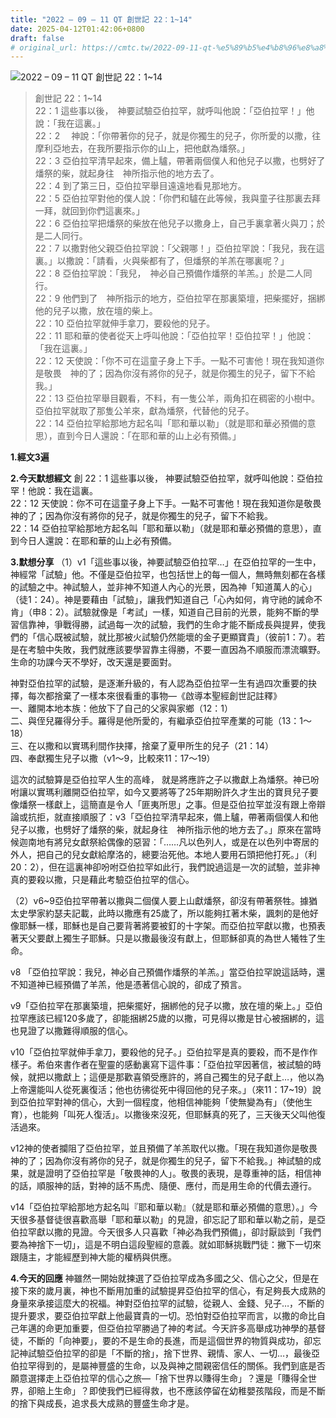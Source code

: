 ```yaml
---
title: "2022 – 09 – 11 QT 創世記 22：1~14"
date: 2025-04-12T01:42:06+0800
draft: false
# original_url: https://cmtc.tw/2022-09-11-qt-%e5%89%b5%e4%b8%96%e8%a8%98-22%ef%bc%9a114
---
```


![2022 – 09 – 11 QT 創世記 22：1\~14](/images/qt.jpg  "2022 – 09 – 11 QT 創世記 22：1\~14")

> 創世記 22：1\~14  
> 22：1 這些事以後，　神要試驗亞伯拉罕，就呼叫他說：「亞伯拉罕！」他說：「我在這裏。」  
> 22：2 　神說：「你帶著你的兒子，就是你獨生的兒子，你所愛的以撒，往摩利亞地去，在我所要指示你的山上，把他獻為燔祭。」  
> 22：3 亞伯拉罕清早起來，備上驢，帶著兩個僕人和他兒子以撒，也劈好了燔祭的柴，就起身往　神所指示他的地方去了。  
> 22：4 到了第三日，亞伯拉罕舉目遠遠地看見那地方。  
> 22：5 亞伯拉罕對他的僕人說：「你們和驢在此等候，我與童子往那裏去拜一拜，就回到你們這裏來。」  
> 22：6 亞伯拉罕把燔祭的柴放在他兒子以撒身上，自己手裏拿著火與刀；於是二人同行。  
> 22：7 以撒對他父親亞伯拉罕說：「父親哪！」亞伯拉罕說：「我兒，我在這裏。」以撒說：「請看，火與柴都有了，但燔祭的羊羔在哪裏呢？」  
> 22：8 亞伯拉罕說：「我兒，　神必自己預備作燔祭的羊羔。」於是二人同行。  
> 22：9 他們到了　神所指示的地方，亞伯拉罕在那裏築壇，把柴擺好，捆綁他的兒子以撒，放在壇的柴上。  
> 22：10 亞伯拉罕就伸手拿刀，要殺他的兒子。  
> 22：11 耶和華的使者從天上呼叫他說：「亞伯拉罕！亞伯拉罕！」他說：「我在這裏。」  
> 22：12 天使說：「你不可在這童子身上下手。一點不可害他！現在我知道你是敬畏　神的了；因為你沒有將你的兒子，就是你獨生的兒子，留下不給我。」  
> 22：13 亞伯拉罕舉目觀看，不料，有一隻公羊，兩角扣在稠密的小樹中。亞伯拉罕就取了那隻公羊來，獻為燔祭，代替他的兒子。  
> 22：14 亞伯拉罕給那地方起名叫「耶和華以勒」（就是耶和華必預備的意思），直到今日人還說：「在耶和華的山上必有預備。」

**1.經文3遍**

**2.今天默想經文**
創 22：1 這些事以後， 神要試驗亞伯拉罕，就呼叫他說：亞伯拉罕！他說：我在這裏。  
22：12 天使說：你不可在這童子身上下手。一點不可害他！現在我知道你是敬畏　神的了；因為你沒有將你的兒子，就是你獨生的兒子，留下不給我。  
22：14 亞伯拉罕給那地方起名叫「耶和華以勒」（就是耶和華必預備的意思），直到今日人還說：在耶和華的山上必有預備。

**3.默想分享**
（1）v1「這些事以後，神要試驗亞伯拉罕…」在亞伯拉罕的一生中，神經常「試驗」他。不僅是亞伯拉罕，也包括世上的每一個人，無時無刻都在各樣的試驗之中。神試驗人，並非神不知道人內心的光景，因為神「知道萬人的心」（徒1：24）。神是要藉由「試驗」，讓我們知道自己「心內如何，肯守祂的誡命不肯」（申8：2）。試驗就像是「考試」一樣，知道自己目前的光景，能夠不斷的學習信靠神，爭戰得勝，試過每一次的試驗，我們的生命才能不斷成長與提昇，使我們的「信心既被試驗，就比那被火試驗仍然能壞的金子更顯寶貴」（彼前1：7）。若是在考驗中失敗，我們就應該要學習靠主得勝，不要一直因為不順服而漂流曠野。生命的功課今天不學好，改天還是要面對。

神對亞伯拉罕的試驗，是逐漸升級的，有人認為亞伯拉罕一生有過四次重要的抉擇，每次都捨棄了一樣本來很看重的事物—《啟導本聖經創世記註釋》  
一、離開本地本族：他放下了自己的父家與家鄉（12：1）  
二、與侄兒羅得分手。羅得是他所愛的，有繼承亞伯拉罕產業的可能（13：1～18）  
三、在以撒和以實瑪利間作抉擇，捨棄了夏甲所生的兒子（21：14）  
四、奉獻獨生兒子以撒（v1～9，比較來11：17～19）

這次的試驗算是亞伯拉罕人生的高峰， 就是將應許之子以撒獻上為燔祭。神已吩咐讓以實瑪利離開亞伯拉罕，如今又要將等了25年期盼許久才生出的寶貝兒子要像燔祭一樣獻上，這簡直是令人「匪夷所思」之事。但是亞伯拉罕並沒有跟上帝辯論或抗拒，就直接順服了：v3「亞伯拉罕清早起來，備上驢，帶著兩個僕人和他兒子以撒，也劈好了燔祭的柴，就起身往　神所指示他的地方去了。」原來在當時候迦南地有將兒女獻祭給偶像的惡習：「……凡以色列人，或是在以色列中寄居的外人，把自己的兒女獻給摩洛的，總要治死他。本地人要用石頭把他打死。」（利20：2），但在這裏神卻吩咐亞伯拉罕如此行，我們說過這是一次的試驗，並非神真的要殺以撒，只是藉此考驗亞伯拉罕的信心。

（2）v6\~9亞伯拉罕帶著以撒與二個僕人要上山獻燔祭，卻沒有帶著祭牲。據猶太史學家約瑟夫記載，此時以撒應有25歲了，所以能夠扛著木柴，諷刺的是他好像耶穌一樣，耶穌也是自己要背著將要被釘的十字架。而亞伯拉罕獻以撒，也預表著天父要獻上獨生子耶穌。只是以撒最後沒有獻上，但耶穌卻真的為世人犧牲了生命。

v8 「亞伯拉罕說：我兒，神必自己預備作燔祭的羊羔。」當亞伯拉罕說這話時，還不知道神已經預備了羊羔，他是憑著信心說的，卻成了預言。

v9「亞伯拉罕在那裏築壇，把柴擺好，捆綁他的兒子以撒，放在壇的柴上。」亞伯拉罕應該已經120多歲了，卻能捆綁25歲的以撒，可見得以撒是甘心被捆綁的，這也見證了以撒難得順服的信心。

v10「亞伯拉罕就伸手拿刀，要殺他的兒子。」亞伯拉罕是真的要殺，而不是作作樣子。希伯來書作者在聖靈的感動裏寫下這件事：「亞伯拉罕因著信，被試驗的時候，就把以撒獻上；這便是那歡喜領受應許的，將自己獨生的兒子獻上…，他以為上帝還能叫人從死裏復活；他也彷彿從死中得回他的兒子來。」（來11：17\~19）說到亞伯拉罕對神的信心，大到一個程度，他相信神能夠「使無變為有」（使他生育），也能夠「叫死人復活」。以撒後來沒死，但耶穌真的死了，三天後天父叫他復活過來。

v12神的使者攔阻了亞伯拉罕，並且預備了羊羔取代以撒。「現在我知道你是敬畏　神的了；因為你沒有將你的兒子，就是你獨生的兒子，留下不給我。」神試驗的成果，就是證明了亞伯拉罕是「敬畏神的人」。敬畏的表現，是尊重神的話，相信神的話，順服神的話，對神的話不馬虎、隨便、應付，而是用生命的代價去遵行。

v14「亞伯拉罕給那地方起名叫『耶和華以勒』（就是耶和華必預備的意思）。」今天很多基督徒很喜歡高舉「耶和華以勒」的見證，卻忘記了耶和華以勒之前，是亞伯拉罕獻以撒的見證。今天很多人只喜歡「神必為我們預備」，卻討厭談到「我們要為神捨下一切」，這是不明白這段聖經的意義。就如耶穌挑戰門徒：撇下一切來跟隨主，才能經歷到神大能的權柄與供應。

**4.今天的回應**
神雖然一開始就揀選了亞伯拉罕成為多國之父、信心之父，但是在接下來的歲月裏，神也不斷用加重的試驗提昇亞伯拉罕的信心，有足夠長大成熟的身量來承接這麼大的祝福。神對亞伯拉罕的試驗，從親人、金錢、兒子…，不斷的提升要求，要亞伯拉罕獻上他最寶貴的一切。恐怕對亞伯拉罕而言，以撒的命比自己年邁的命更加重要，但亞伯拉罕勝過了神的考試。今天許多高舉成功神學的基督徒，不斷的「向神要」，要的不是生命的長進，而是這個世界的物質與成功，卻忘記神試驗亞伯拉罕的卻是「不斷的捨」，捨下世界、親情、家人、一切…，最後亞伯拉罕得到的，是屬神豐盛的生命，以及與神之間親密信任的關係。我們到底是否願意選擇走上亞伯拉罕的信心之旅—「捨下世界以賺得生命」？還是「賺得全世界，卻賠上生命」？即使我們已經得救，也不應該停留在幼稚嬰孩階段，而是不斷的捨下與成長，追求長大成熟的豐盛生命才是。

